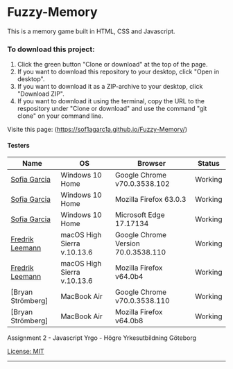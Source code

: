 # Fuzzy-Memory
>
This is a memory game built in HTML, CSS and Javascript.

### To download this project:
1. Click the green button "Clone or download" at the top of the page.
2. If you want to download this repository to your desktop, click "Open in desktop".
3. If you want to download it as a ZIP-archive to your desktop, click "Download ZIP".
4. If you want to download it using the terminal, copy the URL to the respository under "Clone or download" and use the command "git clone" on your command line.

Visite this page: (https://sof1agarc1a.github.io/Fuzzy-Memory/)

#### Testers
Name|OS|Browser|Status
-|-|-|-
[Sofia Garcia](https://github.com/sof1agarc1a "Sofia Garcia")|Windows 10 Home|Google Chrome v70.0.3538.102|Working
[Sofia Garcia](https://github.com/sof1agarc1a "Sofia Garcia")|Windows 10 Home|Mozilla Firefox 63.0.3|Working
[Sofia Garcia](https://github.com/sof1agarc1a "Sofia Garcia")|Windows 10 Home|Microsoft Edge 17.17134|Working
[Fredrik Leemann](https://github.com/freddan88 "Fredrik Leemann GitHub")|macOS High Sierra v.10.13.6|Google Chrome Version 70.0.3538.110|Working
[Fredrik Leemann](https://github.com/freddan88 "Fredrik Leemann GitHub")|macOS High Sierra v.10.13.6|Mozilla Firefox v64.0b4|Working
[Bryan Strömberg]|MacBook Air|Google Chrome v70.0.3538.110|Working
[Bryan Strömberg]|MacBook Air|Mozilla Firefox v64.0b8|Working


Assignment 2 - Javascript
Yrgo - Högre Yrkesutbildning Göteborg

[License: MIT](https://choosealicense.com/licenses/mit/)

___
